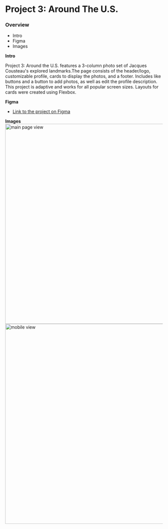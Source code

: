 # Project 3: Around The U.S.

### Overview  

* Intro  
* Figma  
* Images  
  
**Intro**
  
Project 3: Around the U.S. features a 3-column photo set of Jacques Cousteau's explored landmarks.The page consists of the header/logo, customizable profile, cards to display the photos, and a footer. Includes like buttons and a button to add photos, as well as edit the profile description. This project is adaptive and works for all popular screen sizes. Layouts for cards were created using Flexbox. 
  
**Figma**  
  
* [Link to the project on Figma](https://www.figma.com/file/ii4xxsJ0ghevUOcssTlHZv/Sprint-3%3A-Around-the-US?node-id=0%3A1)  
  
**Images**  
  <img src="./images/main-page.jpg" alt="main page view" width="640" >
  <img src="./images/mobile.jpg" alt="mobile view" width="640">

